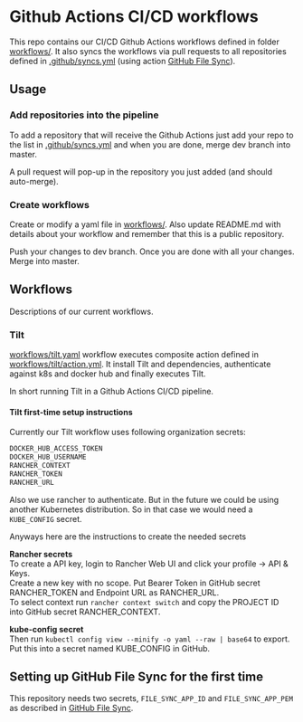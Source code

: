# Github Actions CI/CD workflows

This repo contains our CI/CD Github Actions workflows defined in folder [workflows/](workflows/).
It also syncs the workflows via pull requests to all repositories defined in [.github/syncs.yml][2] (using action [GitHub File Sync][1]).

## Usage

### Add repositories into the pipeline

To add a repository that will receive the Github Actions just add your repo to the list in [.github/syncs.yml][2] and when you are done, merge dev branch into master.

A pull request will pop-up in the repository you just added (and should auto-merge).

### Create workflows

Create or modify a yaml file in [workflows/](workflows/). Also update README.md with details about your workflow and remember that this is a public repository.

Push your changes to dev branch. Once you are done with all your changes. Merge into master.

## Workflows

Descriptions of our current workflows.

### Tilt

[workflows/tilt.yaml](workflows/tilt.yaml) workflow executes composite action defined in [workflows/tilt/action.yml](workflows/tilt/action.yml). It install Tilt and dependencies, authenticate against k8s and docker hub and finally executes Tilt.

In short running Tilt in a Github Actions CI/CD pipeline.

#### Tilt first-time setup instructions

Currently our Tilt workflow uses following organization secrets:

```txt
DOCKER_HUB_ACCESS_TOKEN
DOCKER_HUB_USERNAME
RANCHER_CONTEXT
RANCHER_TOKEN
RANCHER_URL
```

Also we use rancher to authenticate. But in the future we could be using another Kubernetes distribution. So in that case we would need a `KUBE_CONFIG` secret.

Anyways here are the instructions to create the needed secrets

**Rancher secrets**  
To create a API key, login to Rancher Web UI and click your profile -> API & Keys.  
Create a new key with no scope. Put Bearer Token in GitHub secret RANCHER_TOKEN and Endpoint URL as RANCHER_URL.  
To select context run `rancher context switch` and copy the PROJECT ID into GitHub secret RANCHER_CONTEXT.  

**kube-config secret**  
Then run `kubectl config view --minify -o yaml --raw | base64` to export.  
Put this into a secret named KUBE_CONFIG in GitHub.  

## Setting up GitHub File Sync for the first time

This repository needs two secrets, `FILE_SYNC_APP_ID` and `FILE_SYNC_APP_PEM` as described in [GitHub File Sync][1].

[1]: https://github.com/marketplace/actions/github-file-sync
[2]: .github/syncs.yml
